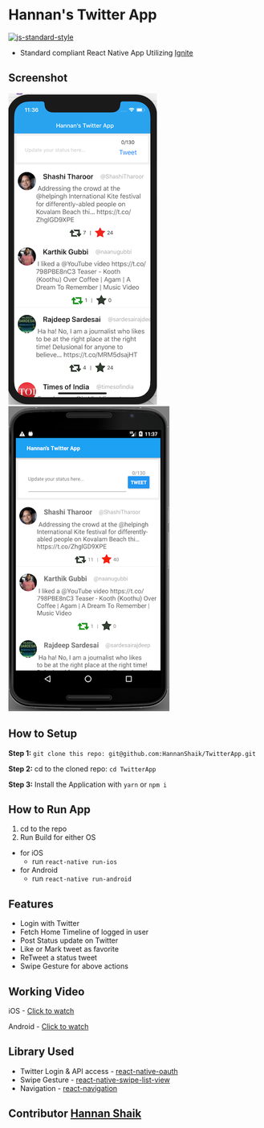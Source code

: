 #  Hannan's Twitter App
[![js-standard-style](https://img.shields.io/badge/code%20style-standard-brightgreen.svg?style=flat)](http://standardjs.com/)

* Standard compliant React Native App Utilizing [Ignite](https://github.com/infinitered/ignite)

## Screenshot

![iOS](screenshot/iOS.png)
![Android](screenshot/Android.png)

## How to Setup

**Step 1:** `git clone this repo: git@github.com:HannanShaik/TwitterApp.git`

**Step 2:** cd to the cloned repo: `cd TwitterApp`

**Step 3:** Install the Application with `yarn` or `npm i`

## How to Run App

1. cd to the repo
2. Run Build for either OS
  * for iOS
    * run `react-native run-ios`
  * for Android
    * run `react-native run-android`

## Features

* Login with Twitter
* Fetch Home Timeline of logged in user
* Post Status update on Twitter
* Like or Mark tweet as favorite
* ReTweet a status tweet
* Swipe Gesture for above actions

## Working Video

iOS - [Click to watch](https://drive.google.com/open?id=1OBSskwz39n7E5MysOXmHPx4E6inD6x82) 

Android - [Click to watch](https://drive.google.com/open?id=1SC6G7oq8IFNq0WtcesKPfMnoMGpesJ9d)

## Library Used

* Twitter Login & API access -  [react-native-oauth](https://github.com/fullstackreact/react-native-oauth)
* Swipe Gesture - [react-native-swipe-list-view](https://github.com/jemise111/react-native-swipe-list-view)
* Navigation - [react-navigation](https://github.com/react-navigation/react-navigation)

## Contributor [Hannan Shaik](http://hannanshaik.com)